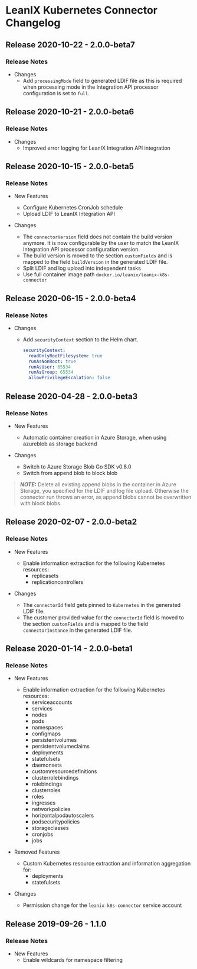 # LeanIX Kubernetes Connector Changelog

## Release 2020-10-22 - 2.0.0-beta7

### Release Notes

* Changes
  * Add `processingMode` field to generated LDIF file as this is required when processing mode in the Integration API processor configuration is set to `full`.

## Release 2020-10-21 - 2.0.0-beta6

### Release Notes

* Changes
  * Improved error logging for LeanIX Integration API integration

## Release 2020-10-15 - 2.0.0-beta5

### Release Notes

* New Features
  * Configure Kubernetes CronJob schedule
  * Upload LDIF to LeanIX Integration API

* Changes
  * The `connectorVersion` field does not contain the build version anymore. It is now configurable by the user to match the LeanIX Integration API processor configuration version.
  * The build version is moved to the section `customFields` and is mapped to the field `buildVersion` in the generated LDIF file.
  * Split LDIF and log upload into independent tasks
  * Use full container image path `docker.io/leanix/leanix-k8s-connector`

## Release 2020-06-15 - 2.0.0-beta4

### Release Notes

* Changes
  * Add `securityContext` section to the Helm chart.

    ```YAML
    securityContext:
      readOnlyRootFilesystem: true
      runAsNonRoot: true
      runAsUser: 65534
      runAsGroup: 65534
      allowPrivilegeEscalation: false
    ```

## Release 2020-04-28 - 2.0.0-beta3

### Release Notes

* New Features
  * Automatic container creation in Azure Storage, when using azureblob as storage backend

* Changes
  * Switch to Azure Storage Blob Go SDK v0.8.0
  * Switch from append blob to block blob

> **_NOTE:_** Delete all existing append blobs in the container in Azure Storage, you specified for the LDIF and log file upload. Otherwise the connector run throws an error, as append blobs cannot be overwritten with block blobs.

## Release 2020-02-07 - 2.0.0-beta2

### Release Notes

* New Features
  * Enable information extraction for the following Kubernetes resources:
    * replicasets
    * replicationcontrollers

* Changes
  * The `connectorId` field gets pinned to `Kubernetes` in the generated LDIF file.
  * The customer provided value for the `connectorId` field is moved to the section `customFields` and is mapped to the field `connectorInstance` in the generated LDIF file.

## Release 2020-01-14 - 2.0.0-beta1

### Release Notes

* New Features
  * Enable information extraction for the following Kubernetes resources:
    * serviceaccounts
    * services
    * nodes
    * pods
    * namespaces
    * configmaps
    * persistentvolumes
    * persistentvolumeclaims
    * deployments
    * statefulsets
    * daemonsets
    * customresourcedefinitions
    * clusterrolebindings
    * rolebindings
    * clusterroles
    * roles
    * ingresses
    * networkpolicies
    * horizontalpodautoscalers
    * podsecuritypolicies
    * storageclasses
    * cronjobs
    * jobs

* Removed Features
  * Custom Kubernetes resource extraction and information aggregation for:
    * deployments
    * statefulsets

* Changes
  * Permission change for the `leanix-k8s-connector` service account

## Release 2019-09-26 - 1.1.0

### Release Notes

* New Features
  * Enable wildcards for namespace filtering
